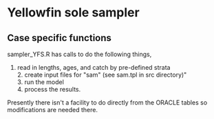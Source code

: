# Yellowfin sole sampler

## Case specific functions

sampler_YFS.R has calls to do the following things, 

  1. read in lengths, ages, and catch by pre-defined strata     
	2. create input files for "sam" (see sam.tpl in src directory)"     
	3. run the model     
	4. process the results.     

Presently there isn't a facility to do directly from the ORACLE tables so modifications are needed there.
